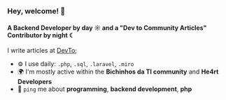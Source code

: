 ### Hey, welcome! 👋

#### A Backend Developer by day ☼ and a "Dev to Community Articles" Contributor by night ☾

I write articles at [DevTo](https://dev.to/alinesousaa);

- ⚙️ I use daily: `.php`, `.sql`, `.laravel`, `.miro`
- 🌍 I'm mostly active within the **Bichinhos da TI community** and **He4rt Developers**
- 💬 `ping` me about **programming**, **backend development**, **php**
